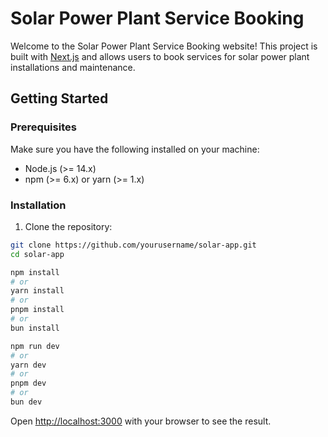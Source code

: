 # Solar Power Plant Service Booking

Welcome to the Solar Power Plant Service Booking website! This project is built with [Next.js](https://nextjs.org) and allows users to book services for solar power plant installations and maintenance.

## Getting Started

### Prerequisites

Make sure you have the following installed on your machine:

- Node.js (>= 14.x)
- npm (>= 6.x) or yarn (>= 1.x)

### Installation

1. Clone the repository:

```bash
git clone https://github.com/yourusername/solar-app.git
cd solar-app
```
```bash
npm install
# or
yarn install
# or
pnpm install
# or
bun install
```

```bash
npm run dev
# or
yarn dev
# or
pnpm dev
# or
bun dev
```

Open [http://localhost:3000](http://localhost:3000) with your browser to see the result.


